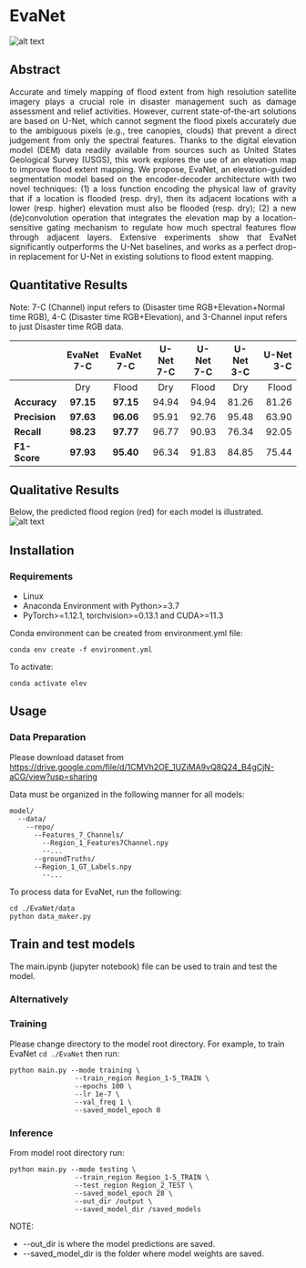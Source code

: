 # EvaNet

![alt text](https://ik.imagekit.io/lur4324m4/architecture.png?ik-sdk-version=javascript-1.4.3&updatedAt=1668633357848?raw=true)

## Abstract
<p align="justify">
Accurate and timely mapping of flood extent from high resolution satellite imagery plays a crucial role in disaster management such as damage assessment and relief activities. However, current state-of-the-art solutions are based on U-Net, which cannot segment the flood pixels accurately due to the ambiguous pixels (e.g., tree canopies, clouds) that prevent a direct judgement from only the spectral features. Thanks to the digital elevation model (DEM) data readily available from sources such as United States Geological Survey (USGS), this work explores the use of an elevation map to improve flood extent mapping. We propose, EvaNet, an elevation-guided segmentation model based on the encoder-decoder architecture with two novel techniques: (1) a loss function encoding the physical law of gravity that if a location is flooded (resp. dry), then its adjacent locations with a lower (resp. higher) elevation must also be flooded (resp. dry); (2) a new (de)convolution operation that integrates the elevation map by a location-sensitive gating mechanism to regulate how much spectral features flow through adjacent layers. Extensive experiments show that EvaNet significantly outperforms the U-Net baselines, and works as a perfect drop-in replacement for U-Net in existing solutions to flood extent mapping.
</p>

## Quantitative Results
Note: 7-C (Channel) input refers to (Disaster time RGB+Elevation+Normal time RGB), 4-C (Disaster time RGB+Elevation), and 3-Channel input refers to just Disaster time RGB data.

|               |EvaNet 7-C |EvaNet 7-C  | U-Net 7-C | U-Net 7-C | U-Net 3-C| U-Net 3-C|
|     :---      | :---:     |     :---:  | :---:     |   :---:   | :---:   |     ---:  |
|               |  Dry      |     Flood  |  Dry      |  Flood    |  Dry    |   Flood  |
| **Accuracy**  | **97.15** | **97.15** | 94.94     |   94.94   | 81.26   |  81.26   |
| **Precision** | **97.63** |   **96.06**   | 95.91     | 92.76 | 95.48   |  63.90   |
| **Recall**    | **98.23**    | **97.77**  | 96.77 |   90.93   | 76.34   |  92.05   |
| **F1-Score**  | **97.93** | **95.40** | 96.34     |   91.83   | 84.85   |  75.44   |

## Qualitative Results
Below, the predicted flood region (red) for each model is illustrated. 
![alt text](https://ik.imagekit.io/lur4324m4/Results_2.png?ik-sdk-version=javascript-1.4.3&updatedAt=1678232893516?raw=true)

## Installation
### Requirements
* Linux
* Anaconda Environment with Python>=3.7
* PyTorch>=1.12.1, torchvision>=0.13.1 and CUDA>=11.3

Conda environment can be created from environment.yml file: 
```
conda env create -f environment.yml
```
To activate: 
```
conda activate elev
```

## Usage
### Data Preparation
Please download dataset from https://drive.google.com/file/d/1CMVh2OE_1UZiMA9vQ8Q24_B4gCjN-aCG/view?usp=sharing

Data must be organized in the following manner for all models:
```
model/
  --data/
    --repo/
      --Features_7_Channels/
        --Region_1_Features7Channel.npy
        --...
      --groundTruths/
      --Region_1_GT_Labels.npy
        --...
```

To process data for EvaNet, run the following:
```
cd ./EvaNet/data
python data_maker.py
```

## Train and test models
The main.ipynb (jupyter notebook) file can be used to train and test the model.


### Alternatively
### Training
Please change directory to the model root directory. For example, to train EvaNet `cd ./EvaNet` then run:
```
python main.py --mode training \
                --train_region Region_1-5_TRAIN \
                --epochs 100 \
                --lr 1e-7 \
                --val_freq 1 \
                --saved_model_epoch 0
```


### Inference
From model root directory run: 
```
python main.py --mode testing \
                --train_region Region_1-5_TRAIN \
                --test_region Region_2_TEST \
                --saved_model_epoch 28 \
                --out_dir /output \
                --saved_model_dir /saved_models 
```
NOTE:
- --out_dir is where the model predictions are saved.
- --saved_model_dir is the folder where model weights are saved.
